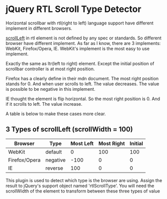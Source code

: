 # jQuery RTL Scroll Type Detector

Horizontal scrollbar with rtl(right to left) language support have different implement in different browsers.

[scrollLeft][mdn-scrollleft] in rtl element is not defined by any spec or standards. So different browser have different implement.
As far as I know, there are 3 implements: WebKit, Firefox/Opera, IE. WebKit's implement is the most easy to use implement.

Exactly the same as ltr(left to right) element. Except the initial position of scrollbar controller is at most right position.

Firefox has a clearly define in their mdn document. The most right position stands for 0. And when user scrolls to left. The value decreases. The value is possible to be negative in this implement.

IE thought the element is flip horizontal. So the most right position is 0. And if it scrolls to left. The value increase.

A table is below to make these cases more clear.

## 3 Types of scrollLeft (scrollWidth = 100)

<table>
<thead>
<tr>
  <th>Browser</th>
  <th>Type</th>
  <th>Most Left</th>
  <th>Most Right</th>
  <th>Initial</th>
</tr>
</thead>
<tbody>
<tr>
  <td>WebKit</td>
  <td>default</td>
  <td>0</td>
  <td>100</td>
  <td>100</td>
</tr>
<tr>
  <td>Firefox/Opera</td>
  <td>negative</td>
  <td>-100</td>
  <td>0</td>
  <td>0</td>
</tr>
<tr>
  <td>IE</td>
  <td>reverse</td>
  <td>100</td>
  <td>0</td>
  <td>0</td>
</tr>
<tbody>
</table>

This plugin is used to detect which type is the browser are using. Assign the result to jQuery's support object named 'rtlScrollType'. You will need the scrollWidth of the element to transform between these three types of value

[mdn-scrollleft]:https://developer.mozilla.org/en-US/docs/DOM/element.scrollLeft

